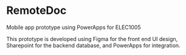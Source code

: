 # RemoteDoc
Mobile app prototype using PowerApps for ELEC1005

This prototype is developed using Figma for the front end UI design, Sharepoint for the backend database, and PowerApps for integration.